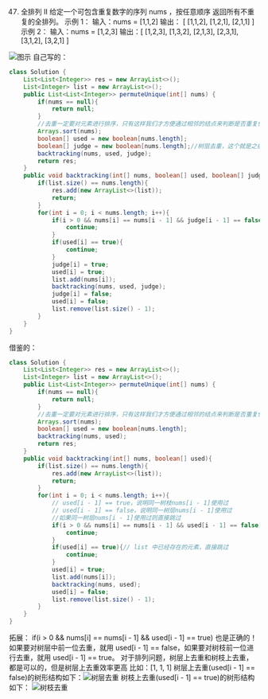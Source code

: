 

47. 全排列 II
给定一个可包含重复数字的序列 nums ，按任意顺序 返回所有不重复的全排列。
示例 1：
输入：nums = [1,1,2]
输出：
[ [1,1,2], [1,2,1], [2,1,1] ]
示例 2：
输入：nums = [1,2,3]
输出：[ [1,2,3], [1,3,2], [2,1,3], [2,3,1], [3,1,2], [3,2,1] ]

![图示](https://img-blog.csdnimg.cn/20201208105643257.jpg?x-oss-process=image/watermark,type_ZmFuZ3poZW5naGVpdGk,shadow_10,text_aHR0cHM6Ly9ibG9nLmNzZG4ubmV0L3dlaXhpbl80NjQ5NzUwMw==,size_16,color_FFFFFF,t_70)
自己写的：
```java
class Solution {
    List<List<Integer>> res = new ArrayList<>();
    List<Integer> list = new ArrayList<>();
    public List<List<Integer>> permuteUnique(int[] nums) {
        if(nums == null){
            return null;
        }
        //去重一定要对元素进行排序，只有这样我们才方便通过相邻的结点来判断是否重复使用了
        Arrays.sort(nums);
        boolean[] used = new boolean[nums.length];
        boolean[] judge = new boolean[nums.length];//树层去重，这个就是之前组合去重时的used
        backtracking(nums, used, judge);
        return res;
    }
    public void backtracking(int[] nums, boolean[] used, boolean[] judge){
        if(list.size() == nums.length){
            res.add(new ArrayList<>(list));
            return;
        }
        for(int i = 0; i < nums.length; i++){
            if(i > 0 && nums[i] == nums[i - 1] && judge[i - 1] == false){
                continue;
            }
            if(used[i] == true){
                continue;
            }
            judge[i] = true;
            used[i] = true;
            list.add(nums[i]);
            backtracking(nums, used, judge);
            judge[i] = false;
            used[i] = false;
            list.remove(list.size() - 1);
        }
    }
}
```
借鉴的：
```java
class Solution {
    List<List<Integer>> res = new ArrayList<>();
    List<Integer> list = new ArrayList<>();
    public List<List<Integer>> permuteUnique(int[] nums) {
        if(nums == null){
            return null;
        }
        //去重一定要对元素进行排序，只有这样我们才方便通过相邻的结点来判断是否重复使用了
        Arrays.sort(nums);
        boolean[] used = new boolean[nums.length];
        backtracking(nums, used);
        return res;
    }
    public void backtracking(int[] nums, boolean[] used){
        if(list.size() == nums.length){
            res.add(new ArrayList<>(list));
            return;
        }
        for(int i = 0; i < nums.length; i++){
            // used[i - 1] == true，说明同一树枝nums[i - 1]使用过
            // used[i - 1] == false，说明同一树层nums[i - 1]使用过
            //如果同一树层nums[i - 1]使用过则直接跳过
            if(i > 0 && nums[i] == nums[i - 1] && used[i - 1] == false){
                continue;
            }
            if(used[i] == true){// list 中已经存在的元素，直接跳过
                continue;
            }
            used[i] = true;
            list.add(nums[i]);
            backtracking(nums, used);
            used[i] = false;
            list.remove(list.size() - 1);
        }
    }
}
```
拓展：
if(i > 0 && nums[i] == nums[i - 1] && used[i - 1] == true) 也是正确的！
如果要对树层中前一位去重，就用 used[i - 1] == false，如果要对树枝前一位进行去重，就用 used[i - 1] == true。
对于排列问题，树层上去重和树枝上去重，都是可以的，但是树层上去重效率更高
比如：[1, 1, 1]
树层上去重(used[i - 1] == false)的树形结构如下：![树层去重](https://img-blog.csdnimg.cn/20201208110816431.jpg?x-oss-process=image/watermark,type_ZmFuZ3poZW5naGVpdGk,shadow_10,text_aHR0cHM6Ly9ibG9nLmNzZG4ubmV0L3dlaXhpbl80NjQ5NzUwMw==,size_16,color_FFFFFF,t_70)
树枝上去重(used[i - 1] == true)的树形结构如下：
![树枝去重](https://img-blog.csdnimg.cn/20201208110847844.jpg?x-oss-process=image/watermark,type_ZmFuZ3poZW5naGVpdGk,shadow_10,text_aHR0cHM6Ly9ibG9nLmNzZG4ubmV0L3dlaXhpbl80NjQ5NzUwMw==,size_16,color_FFFFFF,t_70)